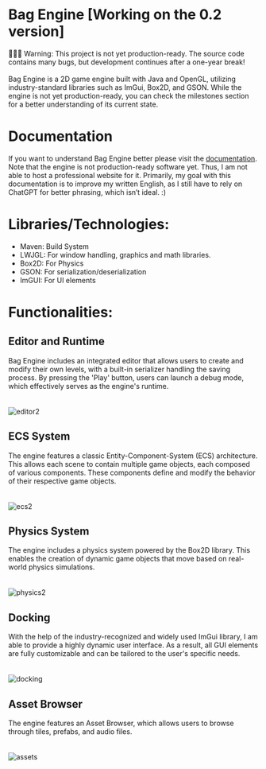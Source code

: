# Bag Engine [Working on the 0.2 version]
👷🏻‍♂️ Warning: This project is not yet production-ready. The source code contains many bugs, but development continues after a one-year break! <br><br>
Bag Engine is a 2D game engine built with Java and OpenGL, utilizing industry-standard libraries such as ImGui, Box2D, and GSON. While the engine is not yet production-ready, you can check the milestones section for a better understanding of its current state.

# Documentation
If you want to understand Bag Engine better please visit the [documentation](https://martonban.notion.site/Bag-Engine-Docs-18a2493db6ef803ca04cc6ab0cf9193d). Note that the engine is not production-ready software yet. Thus, I am not able to host a professional website for it. Primarily, my goal with this documentation is to improve my written English, as I still have to rely on ChatGPT for better phrasing, which isn’t ideal. :)

# Libraries/Technologies:
- Maven: Build System
- LWJGL: For window handling, graphics and math libraries.
- Box2D: For Physics
- GSON: For serialization/deserialization
- ImGUI: For UI elements

# Functionalities:
## Editor and Runtime 
Bag Engine includes an integrated editor that allows users to create and modify their own levels, with a built-in serializer handling the saving process. By pressing the 'Play' button, users can launch a debug mode, which effectively serves as the engine's runtime. <br><br><br>
![editor2](https://github.com/user-attachments/assets/36513b81-04e7-4583-8ea5-05d21b99fbb3)


## ECS System
The engine features a classic Entity-Component-System (ECS) architecture. This allows each scene to contain multiple game objects, each composed of various components. These components define and modify the behavior of their respective game objects. <br><br><br>
![ecs2](https://github.com/user-attachments/assets/f59f5f8a-82f2-431c-8e27-0a6d4fa45080)

## Physics System
The engine includes a physics system powered by the Box2D library. This enables the creation of dynamic game objects that move based on real-world physics simulations. <br><br><br>
![physics2](https://github.com/user-attachments/assets/3b892c6d-d840-4e36-99af-9a1f3a54272c)

## Docking 
With the help of the industry-recognized and widely used ImGui library, I am able to provide a highly dynamic user interface. As a result, all GUI elements are fully customizable and can be tailored to the user's specific needs. <br><br><br>
![docking](https://github.com/user-attachments/assets/ecffaa47-ccd3-4412-bb4a-a0e23f72fd1f)

## Asset Browser
The engine features an Asset Browser, which allows users to browse through tiles, prefabs, and audio files. <br><br><br>
![assets](https://github.com/user-attachments/assets/ed6c4e4b-da8e-4213-b71a-2a2b83eddb10)


